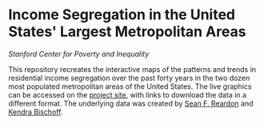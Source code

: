 # Income Segregation in the United States' Largest Metropolitan Areas

_Stanford Center for Poverty and Inequality_

This repository recreates the interactive maps of the patterns and trends in residential income segregation over the past forty years in the two dozen most populated metropolitan areas of the United States. The live graphics can be accessed on the [project site](https://inequality.stanford.edu/income-segregation-maps), with links to download the data in a different format. The underlying data was created by [Sean F. Reardon](https://ed.stanford.edu/faculty/seanreardon) and [Kendra Bischoff](https://sociology.cornell.edu/kendra-bischoff).
